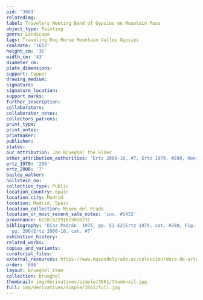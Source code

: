 ```yaml
---
pid: '3661'
relatedimg: 
label: Travelers Meeting Band of Gypsies on Mountain Pass
object_type: Painting
genre: Landscape
tags: Traveling Dog Horse Mountain Valley Gypsies
realdate: '1612'
height_cm: '36'
width_cm: '43'
diameter_cm: 
plate_dimensions: 
support: Copper
drawing_medium: 
signature: 
signature_location: 
support_marks: 
further_inscription: 
collaborators: 
collaborator_notes: 
collectors_patrons: 
print_type: 
print_notes: 
printmaker: 
publisher: 
states: 
our_attribution: Jan Brueghel the Elder
other_attribution_authorities: 'Ertz 2008-10, #7, Ertz 1979, #280, Honig database'
ertz_1979: '280'
ertz_2008: '7'
bailey_walker: 
hollstein_no: 
collection_type: Public
location_country: Spain
location_city: Madrid
location: Madrid, Spain
location_collection: Museo del Prado
location_or_most_recent_sale_notes: 'inv. #1432'
provenance: 6228|6229|6230|6231
bibliography: 'Díaz Padrón  1975, pp. 51-52|Ertz 1979, cat. #280, Fig. 20|Díaz Padrón  1995,
  pg. 200|Ertz 2008-10, cat. #7'
exhibition_history: 
related_works: 
copies_and_variants: 
curatorial_files: 
external_resources: https://www.museodelprado.es/coleccion/obra-de-arte/recua-y-gitanos-en-un-bosque/4a1c00f3-4a19-455b-a6e5-258815e82e2c
order: '696'
layout: brueghel_item
collection: brueghel
thumbnail: img/derivatives/simple/3661/thumbnail.jpg
full: img/derivatives/simple/3661/full.jpg
---
```

